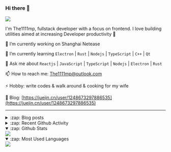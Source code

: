 ### Hi there 👋

![](https://komarev.com/ghpvc/?username=1111mp&color=green)

I'm The1111mp, fullstack developer with a focus on frontend. I love building utilities aimed at increasing Developer productivity 🙌

🔭 I’m currently working on Shanghai Netease

🌱 I’m currently learning `Electron` | `Rust` | `Nodejs` | `TypeScript` | `C++` | `Qt`

💬 Ask me about `Reactjs` | `JavaScript` | `TypeScript` | `Nodejs` | `Electron` | `Rust`

📫 How to reach me: <a href="mailto:The1111mp@outlook.com">The1111mp@outlook.com</a>

⚡ Hobby: write codes & walk around & cooking for my wife

📖 Blog: [https://juejin.cn/user/1248673297886535](https://juejin.cn/user/1248673297886535)

***

<details>
  <summary>:zap: Blog posts</summary>

  - [这里有从零开始构建现代化前端UI组件库所需要的一切](https://juejin.cn/post/7324011329883045915)
  - [使用 nvm-desktop 轻松安装和管理多个 node 版本](https://juejin.cn/post/7267791228872179727)
  - [Electron 中集成 SQLite3 数据库的最佳实践](https://juejin.cn/post/7202807471881306172)
  - [从0开发IM，单聊群聊在线离线消息以及消息的已读未读功能](https://juejin.cn/post/7202583557751865401)
  - [Electron（网页）中实现接近微信消息发送体验的消息输入框及界面](https://juejin.cn/post/7252505446396575781)
  - [Qt中基于QWebEngineView和QWebChannel实现与web的交互](https://juejin.cn/post/7238423148555501629)
</details>

<details>
  <summary>:zap: Recent Github Activity</summary>

  <!--START_SECTION:activity-->
1. 🗣 Commented on [#80](https://github.com/1111mp/nvm-desktop/issues/80#issuecomment-2071467224) in [1111mp/nvm-desktop](https://github.com/1111mp/nvm-desktop)
2. 🗣 Commented on [#80](https://github.com/1111mp/nvm-desktop/issues/80#issuecomment-2071354792) in [1111mp/nvm-desktop](https://github.com/1111mp/nvm-desktop)
3. 🗣 Commented on [#78](https://github.com/1111mp/nvm-desktop/issues/78#issuecomment-2071340103) in [1111mp/nvm-desktop](https://github.com/1111mp/nvm-desktop)
4. 🔓 Reopened issue [#78](https://github.com/1111mp/nvm-desktop/issues/78) in [1111mp/nvm-desktop](https://github.com/1111mp/nvm-desktop)
5. 🗣 Commented on [#78](https://github.com/1111mp/nvm-desktop/issues/78#issuecomment-2068914124) in [1111mp/nvm-desktop](https://github.com/1111mp/nvm-desktop)
6. 🗣 Commented on [#77](https://github.com/1111mp/nvm-desktop/issues/77#issuecomment-2066700889) in [1111mp/nvm-desktop](https://github.com/1111mp/nvm-desktop)
7. 🗣 Commented on [#3568](https://github.com/electron-react-boilerplate/electron-react-boilerplate/issues/3568#issuecomment-2053353047) in [electron-react-boilerplate/electron-react-boilerplate](https://github.com/electron-react-boilerplate/electron-react-boilerplate)
8. 🎉 Merged PR [#13](https://github.com/1111mp/flask_init/pull/13) in [1111mp/flask_init](https://github.com/1111mp/flask_init)
9. 🎉 Merged PR [#29](https://github.com/1111mp/im_server/pull/29) in [1111mp/im_server](https://github.com/1111mp/im_server)
10. 🗣 Commented on [#326](https://github.com/vitest-dev/vscode/issues/326#issuecomment-2041370243) in [vitest-dev/vscode](https://github.com/vitest-dev/vscode)
  <!--END_SECTION:activity-->
</details>

<details open>
  <summary>:zap: Github Stats</summary>

  <img align="center" src="https://github-readme-stats-sigma-five.vercel.app/api?username=1111mp&show_icons=true&hide_border=true&theme=gruvbox" />
</details>

<details open>
  <summary>:zap: Most Used Languages</summary>

  <img align="center" src="https://github-readme-stats-sigma-five.vercel.app/api/top-langs/?username=1111mp&layout=compact&show_icons=true&hide_border=true&theme=gruvbox" />
</details>


<!--
**1111mp/1111mp** is a ✨ _special_ ✨ repository because its `README.md` (this file) appears on your GitHub profile.

Here are some ideas to get you started:

- 🔭 I’m currently working on ...
- 🌱 I’m currently learning ...
- 👯 I’m looking to collaborate on ...
- 🤔 I’m looking for help with ...
- 💬 Ask me about ...
- 📫 How to reach me: ...
- 😄 Pronouns: ...
- ⚡ Fun fact: ...
-->
